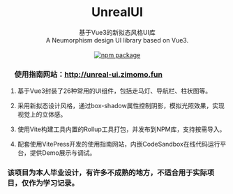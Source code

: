 <h1 align="center">UnrealUI</h1>

<div align="center">
基于Vue3的新拟态风格UI库
<br />
A Neumorphism design UI library based on Vue3.
<br />
<br />
<a href="https://npmjs.com/package/unreal-ui-next"><img src="https://img.shields.io/npm/v/unreal-ui-next.svg" alt="npm package"></a>
</div>

### &emsp;使用指南网站：http://unreal-ui.zimomo.fun

1. 基于Vue3封装了26种常用的UI组件，包括走马灯、导航栏、柱状图等。 

2. 采用新拟态设计风格，通过box-shadow属性控制阴影，模拟光照效果，实现视觉上的立体感。 

3. 使用Vite构建工具内置的Rollup工具打包，并发布到NPM库，支持按需导入。 

4. 配套使用VitePress开发的使用指南网站，内嵌CodeSandbox在线代码运行平台，提供Demo展示与调试。 

### 该项目为本人毕业设计，有许多不成熟的地方，不适合用于实际项目，仅作为学习记录。
